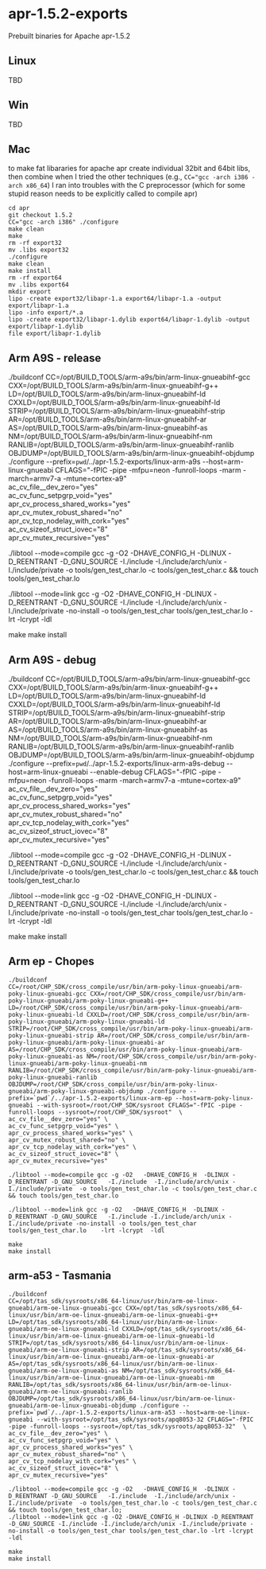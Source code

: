 # apr-1.5.2-exports

Prebuilt binaries for Apache apr-1.5.2

## Linux
TBD

## Win
TBD

## Mac

to make fat libararies for apache apr
create individual 32bit and 64bit libs, then combine
when I tried the other techniques (e.g., ```CC="gcc -arch i386 -arch x86_64```)
I ran into troubles with the C preprocessor (which for some stupid reason
needs to be explicitly called to compile apr)

```
cd apr
git checkout 1.5.2
CC="gcc -arch i386" ./configure
make clean
make
rm -rf export32
mv .libs export32
./configure
make clean
make install
rm -rf export64
mv .libs export64
mkdir export
lipo -create export32/libapr-1.a export64/libapr-1.a -output export/libapr-1.a
lipo -info export/*.a
lipo -create export32/libapr-1.dylib export64/libapr-1.dylib -output export/libapr-1.dylib
file export/libapr-1.dylib 
```

## Arm A9S - release
./buildconf
CC=/opt/BUILD_TOOLS/arm-a9s/bin/arm-linux-gnueabihf-gcc CXX=/opt/BUILD_TOOLS/arm-a9s/bin/arm-linux-gnueabihf-g++ LD=/opt/BUILD_TOOLS/arm-a9s/bin/arm-linux-gnueabihf-ld CXXLD=/opt/BUILD_TOOLS/arm-a9s/bin/arm-linux-gnueabihf-ld STRIP=/opt/BUILD_TOOLS/arm-a9s/bin/arm-linux-gnueabihf-strip AR=/opt/BUILD_TOOLS/arm-a9s/bin/arm-linux-gnueabihf-ar AS=/opt/BUILD_TOOLS/arm-a9s/bin/arm-linux-gnueabihf-as NM=/opt/BUILD_TOOLS/arm-a9s/bin/arm-linux-gnueabihf-nm RANLIB=/opt/BUILD_TOOLS/arm-a9s/bin/arm-linux-gnueabihf-ranlib OBJDUMP=/opt/BUILD_TOOLS/arm-a9s/bin/arm-linux-gnueabihf-objdump ./configure --prefix=`pwd`/../apr-1.5.2-exports/linux-arm-a9s --host=arm-linux-gnueabi CFLAGS="-fPIC -pipe -mfpu=neon -funroll-loops -marm -march=armv7-a -mtune=cortex-a9"  \
ac_cv_file__dev_zero="yes" \
ac_cv_func_setpgrp_void="yes" \
apr_cv_process_shared_works="yes" \
apr_cv_mutex_robust_shared="no" \
apr_cv_tcp_nodelay_with_cork="yes" \
ac_cv_sizeof_struct_iovec="8" \
apr_cv_mutex_recursive="yes"

./libtool --mode=compile gcc -g -O2   -DHAVE_CONFIG_H  -DLINUX -D_REENTRANT -D_GNU_SOURCE   -I./include  -I./include/arch/unix -I./include/private  -o tools/gen_test_char.lo -c tools/gen_test_char.c && touch tools/gen_test_char.lo

./libtool --mode=link gcc -g -O2   -DHAVE_CONFIG_H  -DLINUX -D_REENTRANT -D_GNU_SOURCE   -I./include -I./include/arch/unix -I./include/private -no-install -o tools/gen_test_char tools/gen_test_char.lo    -lrt -lcrypt  -ldl

make
make install

## Arm A9S - debug
./buildconf
CC=/opt/BUILD_TOOLS/arm-a9s/bin/arm-linux-gnueabihf-gcc CXX=/opt/BUILD_TOOLS/arm-a9s/bin/arm-linux-gnueabihf-g++ LD=/opt/BUILD_TOOLS/arm-a9s/bin/arm-linux-gnueabihf-ld CXXLD=/opt/BUILD_TOOLS/arm-a9s/bin/arm-linux-gnueabihf-ld STRIP=/opt/BUILD_TOOLS/arm-a9s/bin/arm-linux-gnueabihf-strip AR=/opt/BUILD_TOOLS/arm-a9s/bin/arm-linux-gnueabihf-ar AS=/opt/BUILD_TOOLS/arm-a9s/bin/arm-linux-gnueabihf-as NM=/opt/BUILD_TOOLS/arm-a9s/bin/arm-linux-gnueabihf-nm RANLIB=/opt/BUILD_TOOLS/arm-a9s/bin/arm-linux-gnueabihf-ranlib OBJDUMP=/opt/BUILD_TOOLS/arm-a9s/bin/arm-linux-gnueabihf-objdump ./configure --prefix=`pwd`/../apr-1.5.2-exports/linux-arm-a9s-debug --host=arm-linux-gnueabi --enable-debug CFLAGS="-fPIC -pipe -mfpu=neon -funroll-loops -marm -march=armv7-a -mtune=cortex-a9"  \
ac_cv_file__dev_zero="yes" \
ac_cv_func_setpgrp_void="yes" \
apr_cv_process_shared_works="yes" \
apr_cv_mutex_robust_shared="no" \
apr_cv_tcp_nodelay_with_cork="yes" \
ac_cv_sizeof_struct_iovec="8" \
apr_cv_mutex_recursive="yes"

./libtool --mode=compile gcc -g -O2   -DHAVE_CONFIG_H  -DLINUX -D_REENTRANT -D_GNU_SOURCE   -I./include  -I./include/arch/unix -I./include/private  -o tools/gen_test_char.lo -c tools/gen_test_char.c && touch tools/gen_test_char.lo

./libtool --mode=link gcc -g -O2   -DHAVE_CONFIG_H  -DLINUX -D_REENTRANT -D_GNU_SOURCE   -I./include -I./include/arch/unix -I./include/private -no-install -o tools/gen_test_char tools/gen_test_char.lo    -lrt -lcrypt  -ldl

make
make install

## Arm ep - Chopes
```
./buildconf
CC=/root/CHP_SDK/cross_compile/usr/bin/arm-poky-linux-gnueabi/arm-poky-linux-gnueabi-gcc CXX=/root/CHP_SDK/cross_compile/usr/bin/arm-poky-linux-gnueabi/arm-poky-linux-gnueabi-g++ LD=/root/CHP_SDK/cross_compile/usr/bin/arm-poky-linux-gnueabi/arm-poky-linux-gnueabi-ld CXXLD=/root/CHP_SDK/cross_compile/usr/bin/arm-poky-linux-gnueabi/arm-poky-linux-gnueabi-ld STRIP=/root/CHP_SDK/cross_compile/usr/bin/arm-poky-linux-gnueabi/arm-poky-linux-gnueabi-strip AR=/root/CHP_SDK/cross_compile/usr/bin/arm-poky-linux-gnueabi/arm-poky-linux-gnueabi-ar AS=/root/CHP_SDK/cross_compile/usr/bin/arm-poky-linux-gnueabi/arm-poky-linux-gnueabi-as NM=/root/CHP_SDK/cross_compile/usr/bin/arm-poky-linux-gnueabi/arm-poky-linux-gnueabi-nm RANLIB=/root/CHP_SDK/cross_compile/usr/bin/arm-poky-linux-gnueabi/arm-poky-linux-gnueabi-ranlib OBJDUMP=/root/CHP_SDK/cross_compile/usr/bin/arm-poky-linux-gnueabi/arm-poky-linux-gnueabi-objdump ./configure --prefix=`pwd`/../apr-1.5.2-exports/linux-arm-ep --host=arm-poky-linux-gnueabi --with-sysroot=/root/CHP_SDK/sysroot CFLAGS="-fPIC -pipe -funroll-loops --sysroot=/root/CHP_SDK/sysroot"  \
ac_cv_file__dev_zero="yes" \
ac_cv_func_setpgrp_void="yes" \
apr_cv_process_shared_works="yes" \
apr_cv_mutex_robust_shared="no" \
apr_cv_tcp_nodelay_with_cork="yes" \
ac_cv_sizeof_struct_iovec="8" \
apr_cv_mutex_recursive="yes"

./libtool --mode=compile gcc -g -O2   -DHAVE_CONFIG_H  -DLINUX -D_REENTRANT -D_GNU_SOURCE   -I./include  -I./include/arch/unix -I./include/private  -o tools/gen_test_char.lo -c tools/gen_test_char.c && touch tools/gen_test_char.lo

./libtool --mode=link gcc -g -O2   -DHAVE_CONFIG_H  -DLINUX -D_REENTRANT -D_GNU_SOURCE   -I./include -I./include/arch/unix -I./include/private -no-install -o tools/gen_test_char tools/gen_test_char.lo    -lrt -lcrypt  -ldl

make
make install
```

## arm-a53 - Tasmania
```
./buildconf
CC=/opt/tas_sdk/sysroots/x86_64-linux/usr/bin/arm-oe-linux-gnueabi/arm-oe-linux-gnueabi-gcc CXX=/opt/tas_sdk/sysroots/x86_64-linux/usr/bin/arm-oe-linux-gnueabi/arm-oe-linux-gnueabi-g++ LD=/opt/tas_sdk/sysroots/x86_64-linux/usr/bin/arm-oe-linux-gnueabi/arm-oe-linux-gnueabi-ld CXXLD=/opt/tas_sdk/sysroots/x86_64-linux/usr/bin/arm-oe-linux-gnueabi/arm-oe-linux-gnueabi-ld STRIP=/opt/tas_sdk/sysroots/x86_64-linux/usr/bin/arm-oe-linux-gnueabi/arm-oe-linux-gnueabi-strip AR=/opt/tas_sdk/sysroots/x86_64-linux/usr/bin/arm-oe-linux-gnueabi/arm-oe-linux-gnueabi-ar AS=/opt/tas_sdk/sysroots/x86_64-linux/usr/bin/arm-oe-linux-gnueabi/arm-oe-linux-gnueabi-as NM=/opt/tas_sdk/sysroots/x86_64-linux/usr/bin/arm-oe-linux-gnueabi/arm-oe-linux-gnueabi-nm RANLIB=/opt/tas_sdk/sysroots/x86_64-linux/usr/bin/arm-oe-linux-gnueabi/arm-oe-linux-gnueabi-ranlib OBJDUMP=/opt/tas_sdk/sysroots/x86_64-linux/usr/bin/arm-oe-linux-gnueabi/arm-oe-linux-gnueabi-objdump ./configure --prefix=`pwd`/../apr-1.5.2-exports/linux-arm-a53 --host=arm-oe-linux-gnueabi --with-sysroot=/opt/tas_sdk/sysroots/apq8053-32 CFLAGS="-fPIC -pipe -funroll-loops --sysroot=/opt/tas_sdk/sysroots/apq8053-32"  \
ac_cv_file__dev_zero="yes" \
ac_cv_func_setpgrp_void="yes" \
apr_cv_process_shared_works="yes" \
apr_cv_mutex_robust_shared="no" \
apr_cv_tcp_nodelay_with_cork="yes" \
ac_cv_sizeof_struct_iovec="8" \
apr_cv_mutex_recursive="yes"

./libtool --mode=compile gcc -g -O2   -DHAVE_CONFIG_H  -DLINUX -D_REENTRANT -D_GNU_SOURCE   -I./include  -I./include/arch/unix -I./include/private  -o tools/gen_test_char.lo -c tools/gen_test_char.c && touch tools/gen_test_char.lo; 
./libtool --mode=link gcc -g -O2 -DHAVE_CONFIG_H -DLINUX -D_REENTRANT -D_GNU_SOURCE -I./include -I./include/arch/unix -I./include/private -no-install -o tools/gen_test_char tools/gen_test_char.lo -lrt -lcrypt  -ldl

make
make install
```

